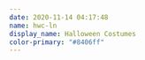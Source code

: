 ```yaml
---
date: 2020-11-14 04:17:48
name: hwc-ln
display_name: Halloween Costumes
color-primary: "#8406ff"
---
```


